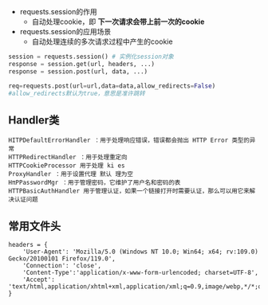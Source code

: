 


-   requests.session的作用
    -   自动处理cookie，即 **下一次请求会带上前一次的cookie**
-   requests.session的应用场景
    -   自动处理连续的多次请求过程中产生的cookie

```python
session = requests.session() # 实例化session对象
response = session.get(url, headers, ...)
response = session.post(url, data, ...)
```



```python
req=requests.post(url=url,data=data,allow_redirects=False)
#allow_redirects默认为true，意思是准许跳转
```

## Handler类

```
HITPDefaultErrorHandler ：用于处理响应错误，错误都会抛出 HTTP Error 类型的异常
HTTPRedirectHandler ：用于处理重定向
HTTPCookieProcessor 用于处理 ki es
ProxyHandler ：用于设置代理 默认 理为空
HπPPasswordMgr ：用于管理密码，它维护了用户名和密码的表
HTTPBasicAuthHandler 用于管理认证，如果一个链接打开时需要认证，那么可以用它来解决认证问题
```



## 常用文件头

```
headers = {
    'User-Agent': 'Mozilla/5.0 (Windows NT 10.0; Win64; x64; rv:109.0) Gecko/20100101 Firefox/119.0',
    'Connection': 'close',
    'Content-Type':'application/x-www-form-urlencoded; charset=UTF-8',
    'Accept': 'text/html,application/xhtml+xml,application/xml;q=0.9,image/webp,*/*;q=0.8'
}
```


